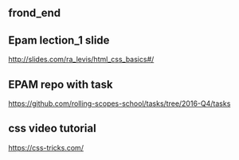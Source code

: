 ## frond_end
## Epam lection_1 slide 
http://slides.com/ra_levis/html_css_basics#/
## EPAM repo with task
https://github.com/rolling-scopes-school/tasks/tree/2016-Q4/tasks
## css video tutorial 
https://css-tricks.com/

